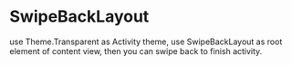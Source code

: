# SwipeBackLayout
use Theme.Transparent as Activity theme,
use SwipeBackLayout as root element of content view,
then you can swipe back to finish activity.
